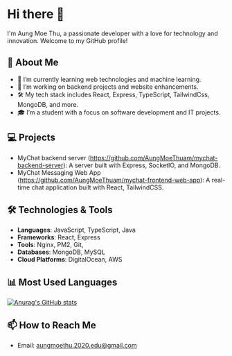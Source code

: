 # Hi there 👋

I'm Aung Moe Thu, a passionate developer with a love for technology and innovation. Welcome to my GitHub profile!

## 🚀 About Me
- 🌱 I’m currently learning web technologies and machine learning.
- 💼 I’m working on backend projects and website enhancements.
- 🛠️ My tech stack includes React, Express, TypeScript, TailwindCss, MongoDB, and more.
- 🎓 I’m a student with a focus on software development and IT projects.

## 💻 Projects
- MyChat backend server (https://github.com/AungMoeThuam/mychat-backend-server): A server built with Express, SocketIO, and MongoDB.
- MyChat Messaging Web App (https://github.com/AungMoeThuam/mychat-frontend-web-app): A real-time chat application built with React, TailwindCSS.

## 🛠️ Technologies & Tools
- **Languages**: JavaScript, TypeScript, Java
- **Frameworks**: React, Express
- **Tools**: Nginx, PM2, Git, 
- **Databases**: MongoDB, MySQL
- **Cloud Platforms**: DigitalOcean, AWS

## 📊 Most Used Languages
[![Anurag's GitHub stats](https://github-readme-stats.vercel.app/api?username=AungMoeThuam)](https://github.com/AungMoeThuam/github-readme-stats)
## 📫 How to Reach Me
- Email: aungmoethu.2020.edu@gmail.com
